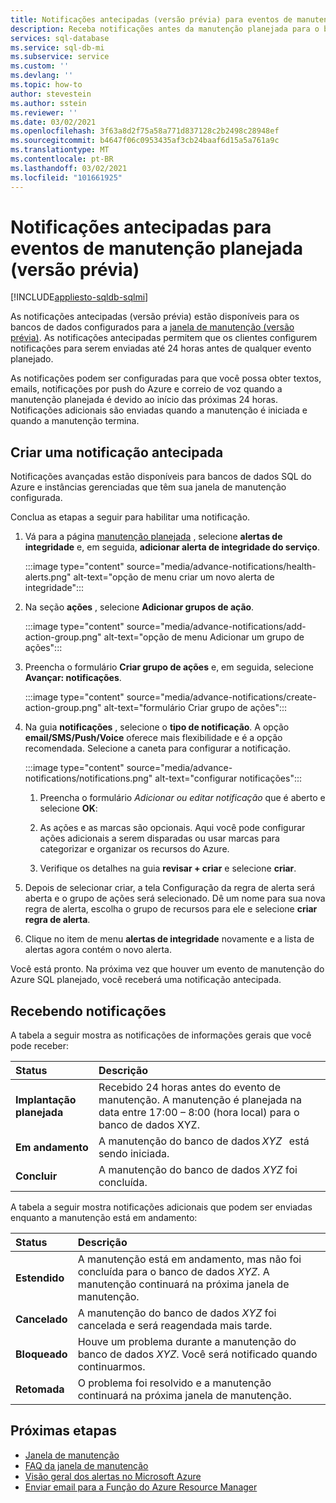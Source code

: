 ```yaml
---
title: Notificações antecipadas (versão prévia) para eventos de manutenção planejada
description: Receba notificações antes da manutenção planejada para o banco de dados SQL do Azure ou o Azure SQL Instância Gerenciada.
services: sql-database
ms.service: sql-db-mi
ms.subservice: service
ms.custom: ''
ms.devlang: ''
ms.topic: how-to
author: stevestein
ms.author: sstein
ms.reviewer: ''
ms.date: 03/02/2021
ms.openlocfilehash: 3f63a8d2f75a58a771d837128c2b2498c28948ef
ms.sourcegitcommit: b4647f06c0953435af3cb24baaf6d15a5a761a9c
ms.translationtype: MT
ms.contentlocale: pt-BR
ms.lasthandoff: 03/02/2021
ms.locfileid: "101661925"
---
```

# <a name="advance-notifications-for-planned-maintenance-events-preview"></a>Notificações antecipadas para eventos de manutenção planejada (versão prévia)
[!INCLUDE[appliesto-sqldb-sqlmi](../includes/appliesto-sqldb-sqlmi.md)]

As notificações antecipadas (versão prévia) estão disponíveis para os bancos de dados configurados para a [janela de manutenção (versão prévia)](maintenance-window.md). As notificações antecipadas permitem que os clientes configurem notificações para serem enviadas até 24 horas antes de qualquer evento planejado.

As notificações podem ser configuradas para que você possa obter textos, emails, notificações por push do Azure e correio de voz quando a manutenção planejada é devido ao início das próximas 24 horas. Notificações adicionais são enviadas quando a manutenção é iniciada e quando a manutenção termina.


## <a name="create-an-advance-notification"></a>Criar uma notificação antecipada

Notificações avançadas estão disponíveis para bancos de dados SQL do Azure e instâncias gerenciadas que têm sua janela de manutenção configurada. 

Conclua as etapas a seguir para habilitar uma notificação.  

1. Vá para a página [manutenção planejada](https://portal.azure.com/#blade/Microsoft_Azure_Health/AzureHealthBrowseBlade/plannedMaintenance) , selecione **alertas de integridade** e, em seguida, **adicionar alerta de integridade do serviço**.

    :::image type="content" source="media/advance-notifications/health-alerts.png" alt-text="opção de menu criar um novo alerta de integridade":::

2. Na seção **ações** , selecione **Adicionar grupos de ação**. 

    :::image type="content" source="media/advance-notifications/add-action-group.png" alt-text="opção de menu Adicionar um grupo de ações":::

3. Preencha o formulário **Criar grupo de ações** e, em seguida, selecione **Avançar: notificações**.  

    :::image type="content" source="media/advance-notifications/create-action-group.png" alt-text="formulário Criar grupo de ações":::

1. Na guia **notificações** , selecione o **tipo de notificação**. A opção **email/SMS/Push/Voice** oferece mais flexibilidade e é a opção recomendada. Selecione a caneta para configurar a notificação.  

    :::image type="content" source="media/advance-notifications/notifications.png" alt-text="configurar notificações":::



   1. Preencha o formulário *Adicionar ou editar notificação* que é aberto e selecione **OK**: 

   2. As ações e as marcas são opcionais. Aqui você pode configurar ações adicionais a serem disparadas ou usar marcas para categorizar e organizar os recursos do Azure. 

   4. Verifique os detalhes na guia **revisar + criar** e selecione **criar**. 

7. Depois de selecionar criar, a tela Configuração da regra de alerta será aberta e o grupo de ações será selecionado. Dê um nome para sua nova regra de alerta, escolha o grupo de recursos para ele e selecione **criar regra de alerta**. 

8. Clique no item de menu **alertas de integridade** novamente e a lista de alertas agora contém o novo alerta. 


Você está pronto. Na próxima vez que houver um evento de manutenção do Azure SQL planejado, você receberá uma notificação antecipada.

## <a name="receiving-notifications"></a>Recebendo notificações

A tabela a seguir mostra as notificações de informações gerais que você pode receber: 

|Status|Descrição|
|:---|:---|
|**Implantação planejada**| Recebido 24 horas antes do evento de manutenção. A manutenção é planejada na data entre 17:00 – 8:00 (hora local) para o banco de dados XYZ.|
|**Em andamento** | A manutenção do banco de dados *XYZ*   está sendo iniciada.| 
|**Concluir** | A manutenção do banco de dados *XYZ* foi concluída. |

A tabela a seguir mostra notificações adicionais que podem ser enviadas enquanto a manutenção está em andamento: 

|Status|Descrição|
|:---|:---|
|**Estendido** | A manutenção está em andamento, mas não foi concluída para o banco de dados *XYZ*. A manutenção continuará na próxima janela de manutenção.| 
|**Cancelado**| A manutenção do banco de dados *XYZ* foi cancelada e será reagendada mais tarde. |
|**Bloqueado**|Houve um problema durante a manutenção do banco de dados *XYZ*. Você será notificado quando continuarmos.| 
|**Retomada**|O problema foi resolvido e a manutenção continuará na próxima janela de manutenção.|


## <a name="next-steps"></a>Próximas etapas

- [Janela de manutenção](maintenance-window.md)
- [FAQ da janela de manutenção](maintenance-window-faq.yml)
- [Visão geral dos alertas no Microsoft Azure](../../azure-monitor/platform/alerts-overview.md)
- [Enviar email para a Função do Azure Resource Manager](../../azure-monitor/platform/action-groups.md#email-azure-resource-manager-role)